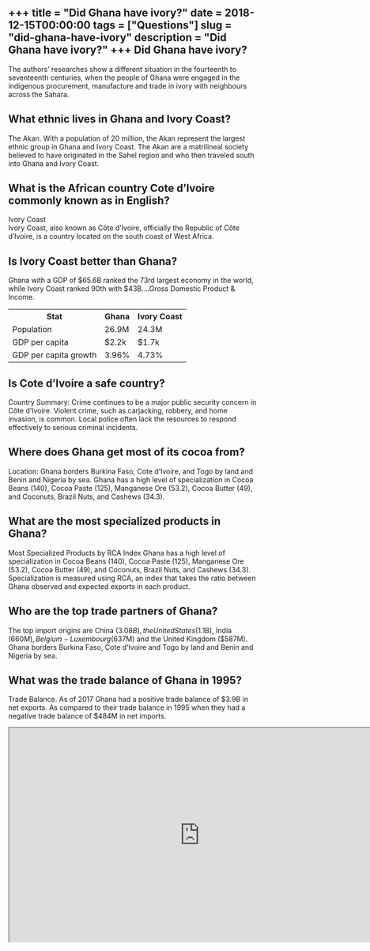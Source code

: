 +++
title = "Did Ghana have ivory?"
date = 2018-12-15T00:00:00
tags = ["Questions"]
slug = "did-ghana-have-ivory"
description = "Did Ghana have ivory?"
+++
Did Ghana have ivory?
---------------------

The authors’ researches show a different situation in the fourteenth to seventeenth centuries, when the people of Ghana were engaged in the indigenous procurement, manufacture and trade in ivory with neighbours across the Sahara.

What ethnic lives in Ghana and Ivory Coast?
-------------------------------------------

The Akan. With a population of 20 million, the Akan represent the largest ethnic group in Ghana and Ivory Coast. The Akan are a matrilineal society believed to have originated in the Sahel region and who then traveled south into Ghana and Ivory Coast.

What is the African country Cote d’Ivoire commonly known as in English?
-----------------------------------------------------------------------

Ivory Coast  
Ivory Coast, also known as Côte d’Ivoire, officially the Republic of Côte d’Ivoire, is a country located on the south coast of West Africa.

Is Ivory Coast better than Ghana?
---------------------------------

Ghana with a GDP of $65.6B ranked the 73rd largest economy in the world, while Ivory Coast ranked 90th with $43B….Gross Domestic Product &amp; Income.

<table><tr><th>Stat</th><th>Ghana</th><th>Ivory Coast</th></tr><tr><td>Population</td><td>26.9M</td><td>24.3M</td></tr><tr><td>GDP per capita</td><td>$2.2k</td><td>$1.7k</td></tr><tr><td>GDP per capita growth</td><td>3.96%</td><td>4.73%</td></tr></table>

Is Cote d’Ivoire a safe country?
--------------------------------

Country Summary: Crime continues to be a major public security concern in Côte d’Ivoire. Violent crime, such as carjacking, robbery, and home invasion, is common. Local police often lack the resources to respond effectively to serious criminal incidents.

Where does Ghana get most of its cocoa from?
--------------------------------------------

Location: Ghana borders Burkina Faso, Cote d’Ivoire, and Togo by land and Benin and Nigeria by sea. Ghana has a high level of specialization in Cocoa Beans (140), Cocoa Paste (125), Manganese Ore (53.2), Cocoa Butter (49), and Coconuts, Brazil Nuts, and Cashews (34.3).

What are the most specialized products in Ghana?
------------------------------------------------

Most Specialized Products by RCA Index Ghana has a high level of specialization in Cocoa Beans (140), Cocoa Paste (125), Manganese Ore (53.2), Cocoa Butter (49), and Coconuts, Brazil Nuts, and Cashews (34.3). Specialization is measured using RCA, an index that takes the ratio between Ghana observed and expected exports in each product.

Who are the top trade partners of Ghana?
----------------------------------------

The top import origins are China ($3.08B), the United States ($1.1B), India ($660M), Belgium-Luxembourg ($637M) and the United Kingdom ($587M). Ghana borders Burkina Faso, Cote d’Ivoire and Togo by land and Benin and Nigeria by sea.

What was the trade balance of Ghana in 1995?
--------------------------------------------

Trade Balance. As of 2017 Ghana had a positive trade balance of $3.9B in net exports. As compared to their trade balance in 1995 when they had a negative trade balance of $484M in net imports.

<iframe allow="accelerometer; autoplay; clipboard-write; encrypted-media; gyroscope; picture-in-picture" allowfullscreen="" class="__youtube_prefs__  epyt-is-override  no-lazyload" data-no-lazy="1" data-origheight="433" data-origwidth="770" data-skipgform_ajax_framebjll="" height="433" id="_ytid_19606" loading="lazy" src="https://www.youtube.com/embed/IUbpMwu7peQ?enablejsapi=1&autoplay=0&cc_load_policy=0&cc_lang_pref=&iv_load_policy=1&loop=0&modestbranding=0&rel=1&fs=1&playsinline=0&autohide=2&theme=dark&color=red&controls=1&" title="YouTube player" width="770"></iframe>